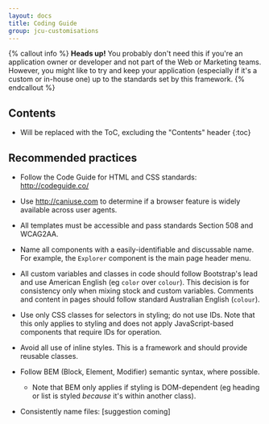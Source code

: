 ```yaml
---
layout: docs
title: Coding Guide
group: jcu-customisations
---
```


{% callout info %}
**Heads up!** You probably don't need this if you're an application owner or
developer and not part of the Web or Marketing teams. However, you might like to
try and keep your application (especially if it's a custom or in-house one) up
to the standards set by this framework.
{% endcallout %}

## Contents

* Will be replaced with the ToC, excluding the "Contents" header
{:toc}

## Recommended practices

* Follow the Code Guide for HTML and CSS standards: http://codeguide.co/

* Use http://caniuse.com to determine if a browser feature is widely available
  across user agents.

* All templates must be accessible and pass standards Section 508 and WCAG2AA.

* Name all components with a easily-identifiable and discussable name.  For
  example, the ``Explorer`` component is the main page header menu.

* All custom variables and classes in code should follow Bootstrap's lead
  and use American English (eg ``color`` over ``colour``).  This decision is
  for consistency only when mixing stock and custom variables.  Comments and
  content in pages should follow standard Australian English (``colour``).

* Use only CSS classes for selectors in styling; do not use IDs.  Note that this
  only applies to styling and does not apply JavaScript-based components that
  require IDs for operation.

* Avoid all use of inline styles.  This is a framework and should provide
  reusable classes.

* Follow BEM (Block, Element, Modifier) semantic syntax, where possible.

  * Note that BEM only applies if styling is DOM-dependent (eg heading or list
    is styled *because* it's within another class).

* Consistently name files: [suggestion coming]
